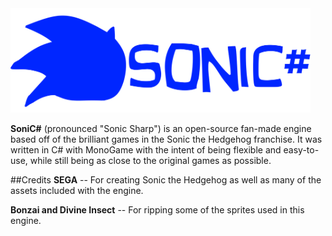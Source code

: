 <img src="https://raw.githubusercontent.com/Radfordhound/Sonic-Sharp/reboot/Logos/logo%201920x667.png" width="480" height="167">

**SoniC#** (pronounced "Sonic Sharp") is an open-source fan-made engine based off of the brilliant games in the Sonic the Hedgehog franchise.
It was written in C# with MonoGame with the intent of being flexible and easy-to-use, while still being as close to the original games as possible.

##Credits
**SEGA** -- For creating Sonic the Hedgehog as well as many of the assets included with the engine.

**Bonzai and Divine Insect** -- For ripping some of the sprites used in this engine.